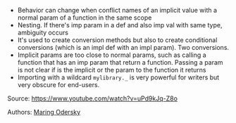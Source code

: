 - Behavior can change when conflict names of an implicit value with a normal param of a function in the same scope
- Nesting. If there's imp param in a def and also imp val with same type, ambiguity occurs
- It's used to create conversion methods but also to create conditional conversions (which is an impl def with an impl param). Two conversions.
- Implicit params are too close to normal params, such as calling a function that has an imp param that return a function. Passing a param is not clear if is the implicit or the param to the function it returns
- Importing with a wildcard `mylibrary._` is very powerful for writers but very obscure for end-users.

Source: https://www.youtube.com/watch?v=uPd9kJq-Z8o

Authors: [Maring Odersky](../authors/martin_odersky.md)